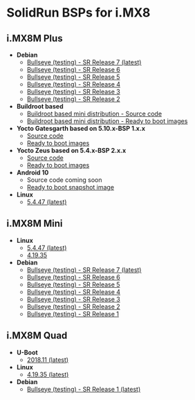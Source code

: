 # SolidRun BSPs for i.MX8

## i.MX8M Plus

- **Debian**
  - [Bullseye (testing) - SR Release 7 (latest)](https://github.com/SolidRun/documentation/blob/bsp/imx8/debian-11_sr7.md)
  - [Bullseye (testing) - SR Release 6](https://github.com/SolidRun/documentation/blob/bsp/imx8/debian-11_sr6.md)
  - [Bullseye (testing) - SR Release 5](https://github.com/SolidRun/documentation/blob/bsp/imx8/debian-11_sr5.md)
  - [Bullseye (testing) - SR Release 4](https://github.com/SolidRun/documentation/blob/bsp/imx8/debian-11_sr4.md)
  - [Bullseye (testing) - SR Release 3](https://github.com/SolidRun/documentation/blob/bsp/imx8/debian-11_sr3.md)
  - [Bullseye (testing) - SR Release 2](https://github.com/SolidRun/documentation/blob/bsp/imx8/debian-11_sr2.md)
- **Buildroot based**
  - [Buildroot based mini distribution - Source code](https://github.com/SolidRun/imx8mp_build)
  - [Buildroot based mini distribution - Ready to boot images](https://images.solid-run.com/IMX8/imx8mp_build)
- **Yocto Gatesgarth based on 5.10.x-BSP 1.x.x**
    - [Source code](https://github.com/SolidRun/meta-solidrun-arm-imx8/tree/gatesgarth-imx8mp)
    - [Ready to boot images](https://images.solid-run.com/IMX8/imx8mp_yocto_gategarth-5.10.9-1.1.0)
- **Yocto Zeus based on 5.4.x-BSP 2.x.x**
  - [Source code](https://github.com/SolidRun/meta-solidrun-arm-imx8/tree/zeus-imx8mp)
  - [Ready to boot images](https://images.solid-run.com/IMX8/imx8mp_yocto_zeus-5.4.x-2.x.0)
- **Android 10**
  - Source code coming soon
  - [Ready to boot snapshot image](https://images.solid-run.com/IMX8/Android)
- **Linux**
  - [5.4.47 (latest)](https://github.com/SolidRun/linux-stable/tree/linux-5.4.y-imx8)

## i.MX8M Mini

- **Linux**
  - [5.4.47 (latest)](https://github.com/SolidRun/linux-stable/tree/linux-5.4.y-imx8)
  - [4.19.35](https://github.com/SolidRun/linux-stable/tree/linux-4.19.y-imx8)
- **Debian**
  - [Bullseye (testing) - SR Release 7 (latest)](https://github.com/SolidRun/documentation/blob/bsp/imx8/debian-11_sr7.md)
  - [Bullseye (testing) - SR Release 6](https://github.com/SolidRun/documentation/blob/bsp/imx8/debian-11_sr6.md)
  - [Bullseye (testing) - SR Release 5](https://github.com/SolidRun/documentation/blob/bsp/imx8/debian-11_sr5.md)
  - [Bullseye (testing) - SR Release 4](https://github.com/SolidRun/documentation/blob/bsp/imx8/debian-11_sr4.md)
  - [Bullseye (testing) - SR Release 3](https://github.com/SolidRun/documentation/blob/bsp/imx8/debian-11_sr3.md)
  - [Bullseye (testing) - SR Release 2](https://github.com/SolidRun/documentation/blob/bsp/imx8/debian-11_sr2.md)
  - [Bullseye (testing) - SR Release 1](https://github.com/SolidRun/documentation/blob/bsp/imx8/debian-11_sr.md)

## i.MX8M Quad

- **U-Boot**
  - [2018.11 (latest)](https://github.com/SolidRun/u-boot/tree/v2018.11-solidrun-1gb)
- **Linux**
  - [4.19.35 (latest)](https://github.com/SolidRun/linux-stable/tree/linux-4.19.y-imx8)
- **Debian**
  - [Bullseye (testing) - SR Release 1 (latest)](https://github.com/SolidRun/documentation/blob/bsp/imx8/debian-11_sr.md)
